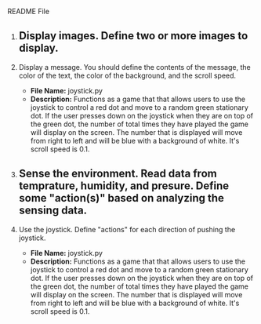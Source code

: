 README File


1. Display images. Define two or more images to display. 
    - 
    
2. Display a message. You should define the contents of the message, the color of the text, the color of the background, and the scroll speed. 
    - **File Name:** joystick.py
    - **Description:** Functions as a game that that allows users to use the joystick to control a red dot and move to a random green stationary dot. If the user presses down on the      joystick when they are on top of the green dot, the number of total times they have played the game will display on the screen. The number that is displayed will move from right to left and will be blue with a background of white. It's scroll speed is 0.1. 
    
3. Sense the environment. Read data from temprature, humidity, and presure. Define some "action(s)" based on analyzing the sensing data.
    - 
    
4. Use the joystick. Define "actions" for each direction of pushing the joystick.
    - **File Name:** joystick.py
    - **Description:** Functions as a game that that allows users to use the joystick to control a red dot and move to a random green stationary dot. If the user presses down on the      joystick when they are on top of the green dot, the number of total times they have played the game will display on the screen. The number that is displayed will move from right to left and will be blue with a background of white. It's scroll speed is 0.1. 


